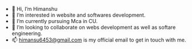 - 👋 Hi, I’m Himanshu
- 👀 I’m interested in website and softwares development.
- 🌱 I’m currently pursuing Mca in CU.
- 💞️ I’m looking to collaborate on webs development as well as softare engineering.
- 📫 himansu6453@gmail.com is my official email to get in touch with me.

<!---
Himanshu6453/Himanshu6453 is a ✨ special ✨ repository because its `README.md` (this file) appears on your GitHub profile.
You can click the Preview link to take a look at your changes.
--->
